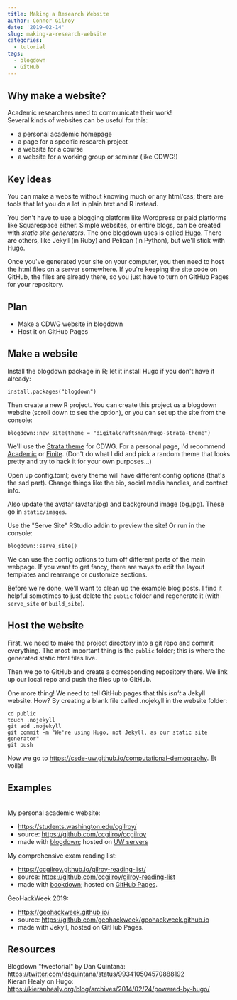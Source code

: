 ```yaml
---
title: Making a Research Website
author: Connor Gilroy
date: '2019-02-14'
slug: making-a-research-website
categories:
  - tutorial
tags:
  - blogdown
  - GitHub
---
```


## Why make a website?

Academic researchers need to communicate their work!  
Several kinds of websites can be useful for this: 

- a personal academic homepage
- a page for a specific research project
- a website for a course
- a website for a working group or seminar (like CDWG!)

## Key ideas

You can make a website without knowing much or any html/css; there are tools that let you do a lot in plain text and R instead.

You don't have to use a blogging platform like Wordpress or paid platforms like Squarespace either. Simple websites, or entire blogs, can be created with *static site generators*. The one blogdown uses is called [Hugo](https://gohugo.io/). There are others, like Jekyll (in Ruby) and Pelican (in Python), but we'll stick with Hugo.

Once you've generated your site on your computer, you then need to host the html files on a server somewhere. If you're keeping the site code on GitHub, the files are already there, so you just have to turn on GitHub Pages for your repository.

## Plan

- Make a CDWG website in blogdown
- Host it on GitHub Pages

## Make a website

Install the blogdown package in R; let it install Hugo if you don't have it already:

```
install.packages("blogdown")
```

Then create a new R project. You can create this project *as* a blogdown website (scroll down to see the option), or you can set up the site from the console: 

```
blogdown::new_site(theme = "digitalcraftsman/hugo-strata-theme")
```

We'll use the [Strata theme](https://themes.gohugo.io/strata/) for CDWG. For a personal page, I'd recommend [Academic](https://themes.gohugo.io/academic/) or [Finite](https://themes.gohugo.io/finite/). (Don't do what I did and pick a random theme that looks pretty and try to hack it for your own purposes...)

Open up config.toml; every theme will have different config options (that's the sad part). Change things like the bio, social media handles, and contact info. 

Also update the avatar (avatar.jpg) and background image (bg.jpg). These go in `static/images`. 

Use the "Serve Site" RStudio addin to preview the site! Or run in the console: 

```
blogdown::serve_site()
```

We can use the config options to turn off different parts of the main webpage. If you want to get fancy, there are ways to edit the layout templates and rearrange or customize sections.

Before we're done, we'll want to clean up the example blog posts. I find it helpful sometimes to just delete the `public` folder and regenerate it (with `serve_site` or `build_site`). 

## Host the website

First, we need to make the project directory into a git repo and commit everything. The most important thing is the `public` folder; this is where the generated static html files live.

Then we go to GitHub and create a corresponding repository there. We link up our local repo and push the files up to GitHub. 



One more thing! We need to tell GitHub pages that this *isn't* a Jekyll website. How? By creating a blank file called .nojekyll in the website folder: 

```
cd public
touch .nojekyll
git add .nojekyll
git commit -m "We're using Hugo, not Jekyll, as our static site generator"
git push
```

Now we go to https://csde-uw.github.io/computational-demography. Et voilà!

## Examples
<br>
My personal academic website: 

- https://students.washington.edu/cgilroy/
- source: https://github.com/ccgilroy/ccgilroy
- made with [blogdown](https://bookdown.org/yihui/blogdown/); hosted on [UW servers](https://itconnect.uw.edu/connect/web-publishing/shared-hosting/)

My comprehensive exam reading list:  

- https://ccgilroy.github.io/gilroy-reading-list/
- source: https://github.com/ccgilroy/gilroy-reading-list
- made with [bookdown](https://bookdown.org/); hosted on [GitHub Pages](https://pages.github.com/).

GeoHackWeek 2019: 

- https://geohackweek.github.io/
- source: https://github.com/geohackweek/geohackweek.github.io
- made with Jekyll, hosted on GitHub Pages.

## Resources

Blogdown "tweetorial" by Dan Quintana: https://twitter.com/dsquintana/status/993410504570888192  
Kieran Healy on Hugo: https://kieranhealy.org/blog/archives/2014/02/24/powered-by-hugo/
